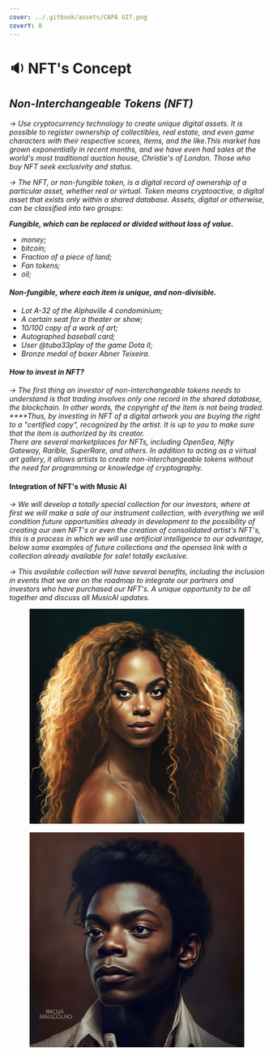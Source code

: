 ```yaml
---
cover: ../.gitbook/assets/CAPA GIT.png
coverY: 0
---
```


# 🔉 NFT's Concept

## _Non-Interchangeable Tokens (NFT)_&#x20;

_-> Use cryptocurrency technology to create unique digital assets. It is possible to register ownership of collectibles, real estate, and even game characters with their respective scores, items, and the like.This market has grown exponentially in recent months, and we have even had sales at the world's most traditional auction house, Christie's of London. Those who buy NFT seek exclusivity and status._

_-> The NFT, or non-fungible token, is a digital record of ownership of a particular asset, whether real or virtual. Token means cryptoactive, a digital asset that exists only within a shared database. Assets, digital or otherwise, can be classified into two groups:_

_**Fungible, which can be replaced or divided without loss of value.**_&#x20;

* _money;_&#x20;
* _bitcoin;_&#x20;
* _Fraction of a piece of land;_&#x20;
* _Fan tokens;_&#x20;
* _oil;_&#x20;

#### _Non-fungible, where each item is unique, and non-divisible._&#x20;

* _Lot A-32 of the Alphaville 4 condominium;_&#x20;
* _A certain seat for a theater or show;_&#x20;
* _10/100 copy of a work of art;_&#x20;
* _Autographed baseball card;_&#x20;
* _User @tuba33play of the game Dota II;_&#x20;
* _Bronze medal of boxer Abner Teixeira._

#### _How to invest in NFT?_

_-> The first thing an investor of non-interchangeable tokens needs to understand is that trading involves only one record in the shared database, the blockchain. In other words, the copyright of the item is not being traded._\
_****Thus, by investing in NFT of a digital artwork you are buying the right to a "certified copy", recognized by the artist. It is up to you to make sure that the item is authorized by its creator._\
_There are several marketplaces for NFTs, including OpenSea, Nifty Gateway, Rarible, SuperRare, and others. In addition to acting as a virtual art gallery, it allows artists to create non-interchangeable tokens without the need for programming or knowledge of cryptography._

#### Integration of NFT's with Music AI

_-> We will develop a totally special collection for our investors, where at first we will make a sale of our instrument collection, with everything we will condition future opportunities already in development to the possibility of creating our own NFT's or even the creation of consolidated artist's NFT's, this is a process in which we will use artificial intelligence to our advantage, below some examples of future collections and the opensea link with a collection already available for sale! totally exclusive._

_-> This available collection will have several benefits, including the inclusion in events that we are on the roadmap to integrate our partners and investors who have purchased our NFT's. A unique opportunity to be all together and discuss all MusicAI updates._

<div>

<figure><img src="../.gitbook/assets/Byonce.jpg" alt=""><figcaption></figcaption></figure>

 

<figure><img src="../.gitbook/assets/Michael Jackson.jpg" alt=""><figcaption></figcaption></figure>

</div>
